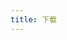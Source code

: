 ```yaml
---
title: 下载
---
```



<script setup>
import DownloadPage from '/components/Downloadpage.vue'
</script>

<DownloadPage />